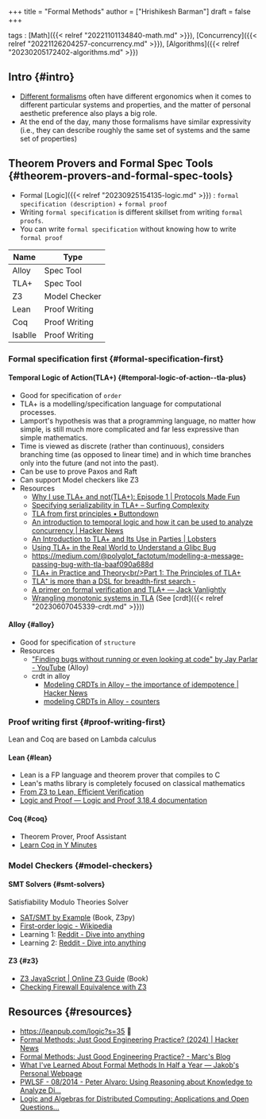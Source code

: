 +++
title = "Formal Methods"
author = ["Hrishikesh Barman"]
draft = false
+++

tags
: [Math]({{< relref "20221101134840-math.md" >}}), [Concurrency]({{< relref "20221126204257-concurrency.md" >}}), [Algorithms]({{< relref "20230205172402-algorithms.md" >}})


## Intro {#intro}

-   [Different formalisms](https://www.reddit.com/r/tlaplus/comments/n7mj3u/can_formal_methods_succeed_where_uml_failed/) often have different ergonomics when it comes to different particular systems and properties, and the matter of personal aesthetic preference also plays a big role.
-   At the end of the day, many those formalisms have similar expressivity (i.e., they can describe roughly the same set of systems and the same set of properties)


## Theorem Provers and Formal Spec Tools {#theorem-provers-and-formal-spec-tools}

-   Formal [Logic]({{< relref "20230925154135-logic.md" >}}) : `formal specification (description)` + `formal proof`
-   Writing `formal specification` is different skillset from writing `formal proofs`.
-   You can write `formal specification` without knowing how to write `formal proof`

| Name    | Type          |
|---------|---------------|
| Alloy   | Spec Tool     |
| TLA+    | Spec Tool     |
| Z3      | Model Checker |
| Lean    | Proof Writing |
| Coq     | Proof Writing |
| Isablle | Proof Writing |


### Formal specification first {#formal-specification-first}


#### Temporal Logic of Action(TLA+) {#temporal-logic-of-action--tla-plus}

-   Good for specification of `order`
-   TLA+ is a modelling/specification language for computational processes.
-   Lamport's hypothesis was that a programming language, no matter how simple, is still much more complicated and far less expressive than simple mathematics.
-   Time is viewed as discrete (rather than continuous), considers branching time (as opposed to linear time) and in which time branches only into the future (and not into the past).
-   Can be use to prove Paxos and Raft
-   Can support Model checkers like Z3
-   Resources
    -   [Why I use TLA+ and not(TLA+): Episode 1 | Protocols Made Fun](https://protocols-made-fun.com/specification/modelchecking/tlaplus/quint/2024/10/05/tla-and-not-tla.html?s=35)
    -   [Specifying serializability in TLA+ – Surfing Complexity](https://surfingcomplexity.blog/2024/10/28/serializability-and-tla/)
    -   [TLA from first principles • Buttondown](https://buttondown.com/hillelwayne/archive/tla-from-first-principles/)
    -   [An introduction to temporal logic and how it can be used to analyze concurrency | Hacker News](https://news.ycombinator.com/item?id=39094875)
    -   [An Introduction to TLA+ and Its Use in Parties | Lobsters](https://lobste.rs/s/ry1gda/introduction_tla_its_use_parties)
    -   [Using TLA+ in the Real World to Understand a Glibc Bug](https://probablydance.com/2020/10/31/using-tla-in-the-real-world-to-understand-a-glibc-bug/)
    -   <https://medium.com/@polyglot_factotum/modelling-a-message-passing-bug-with-tla-baaf090a688d>
    -   [TLA+ in Practice and Theory&lt;br/&gt;Part 1: The Principles of TLA+](https://pron.github.io/posts/tlaplus_part1)
    -   [TLA⁺ is more than a DSL for breadth-first search -](https://ahelwer.ca/post/2024-09-18-tla-bfs-dsl/)
    -   [A primer on formal verification and TLA+ — Jack Vanlightly](https://jack-vanlightly.com/blog/2023/10/10/a-primer-on-formal-verification-and-tla)
    -   [Wrangling monotonic systems in TLA](https://ahelwer.ca/post/2023-11-01-tla-finite-monotonic/) (See [crdt]({{< relref "20230607045339-crdt.md" >}}))


#### Alloy {#alloy}

-   Good for specification of `structure`
-   Resources
    -   ["Finding bugs without running or even looking at code" by Jay Parlar - YouTube](https://www.youtube.com/watch?v=FvNRlE4E9QQ) (Alloy)
    -   crdt in alloy
        -   [Modeling CRDTs in Alloy – the importance of idempotence | Hacker News](https://news.ycombinator.com/item?id=37819683)
        -   [modeling CRDTs in Alloy - counters](https://bytes.zone/posts/modeling-crdts-in-alloy-counters/)


### Proof writing first {#proof-writing-first}

Lean and Coq are based on Lambda calculus


#### Lean {#lean}

-   Lean is a FP language and theorem prover that compiles to C
-   Lean's maths library is completely focused on classical mathematics
-   [From Z3 to Lean, Efficient Verification](https://www.youtube.com/watch?v=BGUEyfmUgiQ)
-   [Logic and Proof — Logic and Proof 3.18.4 documentation](https://leanprover.github.io/logic_and_proof/)


#### Coq {#coq}

-   Theorem Prover, Proof Assistant
-   [Learn Coq in Y Minutes](https://learnxinyminutes.com/docs/coq/)


### Model Checkers {#model-checkers}


#### SMT Solvers {#smt-solvers}

Satisfiability Modulo Theories Solver

-   [SAT/SMT by Example](https://sat-smt.codes/main.html) (Book, Z3py)
-   [First-order logic - Wikipedia](https://en.wikipedia.org/wiki/First-order_logic)
-   Learning 1: [Reddit - Dive into anything](https://www.reddit.com/r/algorithms/comments/a0mwyg/any_resources_for_writing_a_sat_solver_for_a/?share_id=DBbqUW2P2_bAJg5ZjQ3Pg)
-   Learning 2: [Reddit - Dive into anything](https://www.reddit.com/r/ProgrammingLanguages/comments/kvwvm6/learning_about_smt_solvers/?share_id=JqQUZYbt4_wUm7BhqMHLW)


#### Z3 {#z3}

-   [Z3 JavaScript | Online Z3 Guide](https://microsoft.github.io/z3guide/programming/Z3%20JavaScript%20Examples/) (Book)
-   [Checking Firewall Equivalence with Z3](https://ahelwer.ca/post/2018-02-13-z3-firewall/)


## Resources {#resources}

-   <https://leanpub.com/logic?s=35> 🌟
-   [Formal Methods: Just Good Engineering Practice? (2024) | Hacker News](https://news.ycombinator.com/item?id=42656433)
-   [Formal Methods: Just Good Engineering Practice? - Marc's Blog](https://brooker.co.za/blog/2024/04/17/formal.html)
-   [What I've Learned About Formal Methods In Half a Year — Jakob's Personal Webpage](https://jakob.space/blog/what-ive-learned-about-formal-methods.html)
-   [PWLSF - 08/2014 - Peter Alvaro: Using Reasoning about Knowledge to Analyze Di...](https://www.youtube.com/watch?v=7U0qPmEpbSI&list=WL&index=23)
-   [Logic and Algebras for Distributed Computing: Applications and Open Questions...](https://www.youtube.com/watch?v=VqFUbrhzhnA)

